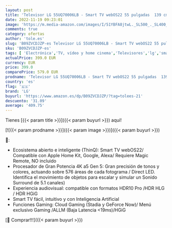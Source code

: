 ```yaml
---
layout: post
title: 'Televisor LG 55UQ70006LB - Smart TV webOS22 55 pulgadas  139 cm  4K UHD  Procesador de Gran Potencia 4K a5 Gen 5  compatible con formatos HDR 10  HLG y HGiG'
date: 2022-11-19 09:23:01
image: 'https://m.media-amazon.com/images/I/51YBFA8jtwL._SL500_._SL400_.jpg'
comments: true
category: ofertas
author: 'tole.es'
slug: 'B09ZVCDJZP-es Televisor LG 55UQ70006LB - Smart TV webOS22 55 pulgadas...'
sku: 'B09ZVCDJZP-es'
tags: [ 'Electrónica','TV, vídeo y home cinema','Televisores','lg','smart','televisor','tv','🇪🇸', ]
actualPrice: 399.0 EUR
currency: EUR
price: 399.0
comparePrice: 579.0 EUR
prodname: 'Televisor LG 55UQ70006LB - Smart TV webOS22 55 pulgadas  139 cm  4K UHD  Procesador de Gran Potencia 4K a5 Gen 5  compatible con formatos HDR 10  HLG y HGiG'
country: 'es'
flag: '🇪🇸'
brand: 'LG'
buyurl: 'https://www.amazon.es/dp/B09ZVCDJZP/?tag=tolees-21'
descuento: '31.09'
average: '409.75'
---
```


Tienes [{{< param title >}}]({{< param buyurl >}}) aqui!

[![{{< param prodname >}}]({{< param image >}})]({{< param buyurl >}})

🔎:

- Ecosistema abierto e inteligente (ThinQ): Smart TV webOS22/ Compatible con Apple Home Kit, Google, Alexa/ Requiere Magic Remote, NO incluido
- Procesador de Gran Potencia 4K a5 Gen 5: Gran precisión de tonos y colores, actuando sobre 576 áreas de cada fotograma / Direct LED. Identifica el movimiento de objetos para escalar y simular un Sonido Surround de 5.1 canales)
- Experiencia audiovisual: compatible con formatos HDR10 Pro /HDR HLG / HDR HGiG
- Smart TV fácil, intuitivo y con Inteligencia Artificial
- Funciones Gaming: Cloud Gaming (Stadia y GeForce Now)/ Menú exclusivo Gaming /ALLM (Baja Latencia <19ms)/HGiG

[🛒 Comprar!!!]({{< param buyurl >}})
